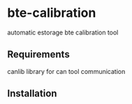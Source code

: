 # bte-calibration
automatic estorage bte calibration tool

## Requirements
canlib library for can tool communication


## Installation
